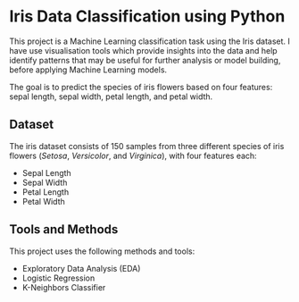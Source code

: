 # Iris Data Classification using Python

This project is a Machine Learning classification task using the Iris dataset. I have use visualisation tools which provide insights into the data and help identify patterns that may be useful for further analysis or model building, before applying Machine Learning models.

The goal is to predict the species of iris flowers based on four features: sepal length, sepal width, petal length, and petal width.

## Dataset

The iris dataset consists of 150 samples from three different species of iris flowers (*Setosa*, *Versicolor*, and *Virginica*), with four features each:
- Sepal Length
- Sepal Width
- Petal Length
- Petal Width

## Tools and Methods

This project uses the following methods and tools:
- Exploratory Data Analysis (EDA)
- Logistic Regression
- K-Neighbors Classifier

